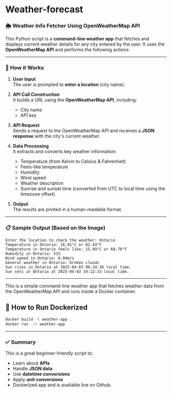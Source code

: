 # Weather-forecast

### 🌦️ **Weather Info Fetcher Using OpenWeatherMap API**

This Python script is a **command-line weather app** that fetches and displays current weather details for any city entered by the user. It uses the **OpenWeatherMap API** and performs the following actions:

---

### 🔧 **How it Works**

1. **User Input**  
   The user is prompted to **enter a location** (city name).

2. **API Call Construction**  
   It builds a URL using the **OpenWeatherMap API**, including:
   - City name
   - API key

3. **API Request**  
   Sends a request to the OpenWeatherMap API and receives a **JSON response** with the city's current weather.

4. **Data Processing**  
   It extracts and converts key weather information:
   - Temperature (from Kelvin to Celsius & Fahrenheit)
   - Feels-like temperature
   - Humidity
   - Wind speed
   - Weather description
   - Sunrise and sunset time (converted from UTC to local time using the timezone offset)

5. **Output**  
   The results are printed in a human-readable format.

---

### 📋 **Sample Output (Based on the Image)**

```plaintext
Enter the location to check the weather: Ontario
Temperature in Ontario: 16.91°C or 62.44°F
Temperature in Ontario feels like: 15.99°C or 60.78°F
Humidity in Ontario: 51%
Wind speed in Ontario: 8.94m/s
General weather in Ontario: broken clouds
Sun rises in Ontario at 2025-04-03 06:34:36 local time.
Sun sets in Ontario at 2025-04-03 19:12:33 local time.
```

---


This is a simple command-line weather app that fetches weather data from the OpenWeatherMap API and runs inside a Docker container.

## 🚀 How to Run Dockerized

```bash
docker build -t weather-app .
docker run -it weather-app
```

---

### ✅ Summary

This is a great beginner-friendly script to:
- Learn about **APIs**
- Handle **JSON data**
- Use **datetime conversions**
- Apply **unit conversions**
- Dockerized app and is avaliable live on Github. 

